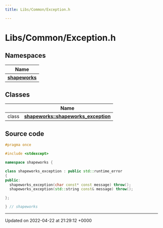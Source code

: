 ```yaml
---
title: Libs/Common/Exception.h

---
```


# Libs/Common/Exception.h



## Namespaces

| Name           |
| -------------- |
| **[shapeworks](../Namespaces/namespaceshapeworks.md)**  |

## Classes

|                | Name           |
| -------------- | -------------- |
| class | **[shapeworks::shapeworks_exception](../Classes/classshapeworks_1_1shapeworks__exception.md)**  |




## Source code

```cpp
#pragma once

#include <stdexcept>

namespace shapeworks {

class shapeworks_exception : public std::runtime_error
{
public:
  shapeworks_exception(char const* const message) throw();
  shapeworks_exception(std::string const& message) throw();

};

} // shapeworks
```


-------------------------------

Updated on 2022-04-22 at 21:29:12 +0000
